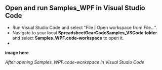 ## Open and run Samples_WPF in Visual Studio Code

  - Run Visual Studio Code and select "File | Open workspace from File...".
  - Navigate to your local **SpreadsheetGearCodeSamples_VSCode folder** and select **Samples_WPF.code-workspace** to open it.
  - 
  **image here**
  
  *After opening Samples_WPF.code-workspace in Visual Studio Code*
